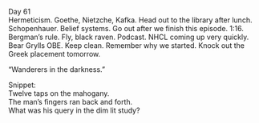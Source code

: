 Day 61  
Hermeticism. Goethe, Nietzche, Kafka. Head out to the library after lunch. Schopenhauer. Belief systems. Go out after we finish this episode. 1:16. Bergman’s rule. Fly, black raven. Podcast. NHCL coming up very quickly. Bear Grylls OBE. Keep clean. Remember why we started. Knock out the Greek placement tomorrow.

“Wanderers in the darkness.”

Snippet:   
Twelve taps on the mahogany.   
The man’s fingers ran back and forth.   
What was his query in the dim lit study?

